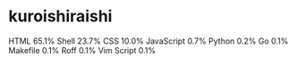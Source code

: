 # kuroishiraishi
HTML              65.1%
Shell             23.7%
CSS               10.0%
JavaScript        0.7%
Python            0.2%
Go                0.1%
Makefile          0.1%
Roff              0.1%
Vim Script        0.1%

